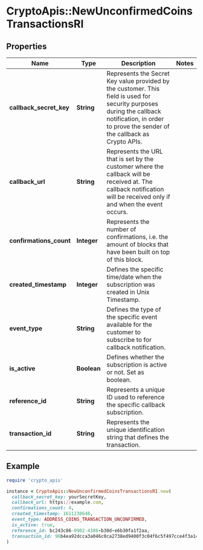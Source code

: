 # CryptoApis::NewUnconfirmedCoinsTransactionsRI

## Properties

| Name | Type | Description | Notes |
| ---- | ---- | ----------- | ----- |
| **callback_secret_key** | **String** | Represents the Secret Key value provided by the customer. This field is used for security purposes during the callback notification, in order to prove the sender of the callback as Crypto APIs. |  |
| **callback_url** | **String** | Represents the URL that is set by the customer where the callback will be received at. The callback notification will be received only if and when the event occurs. |  |
| **confirmations_count** | **Integer** | Represents the number of confirmations, i.e. the amount of blocks that have been built on top of this block. |  |
| **created_timestamp** | **Integer** | Defines the specific time/date when the subscription was created in Unix Timestamp. |  |
| **event_type** | **String** | Defines the type of the specific event available for the customer to subscribe to for callback notification. |  |
| **is_active** | **Boolean** | Defines whether the subscription is active or not. Set as boolean. |  |
| **reference_id** | **String** | Represents a unique ID used to reference the specific callback subscription. |  |
| **transaction_id** | **String** | Represents the unique identification string that defines the transaction. |  |

## Example

```ruby
require 'crypto_apis'

instance = CryptoApis::NewUnconfirmedCoinsTransactionsRI.new(
  callback_secret_key: yourSecretKey,
  callback_url: https://example.com,
  confirmations_count: 4,
  created_timestamp: 1611238648,
  event_type: ADDRESS_COINS_TRANSACTION_UNCONFIRMED,
  is_active: true,
  reference_id: bc243c86-0902-4386-b30d-e6b30fa1f2aa,
  transaction_id: 96b4ea92dcca3a046c0ca2738ed9400f3c04f6c5f497cce4f3a148b1c948a1b3
)
```

